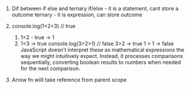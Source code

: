 1. Dif between if else and ternary
		if/else - it is a statement, cant store a outcome
		ternary - it is expression, can store outcome

2.  console.log(1<2<3) // true
	1. 1<2 - true -> 1
	2. 1<3 -> true
    console.log(3>2>1) // false
	    3>2 -> true
		 1 > 1 -> false
	 JavaScript doesn't interpret these as mathematical expressions the way we might intuitively expect. Instead, it processes comparisons sequentially, converting boolean results to numbers when needed for the next comparison.	 
	 
3.  Arrow fn wiill take reference from parent scope
